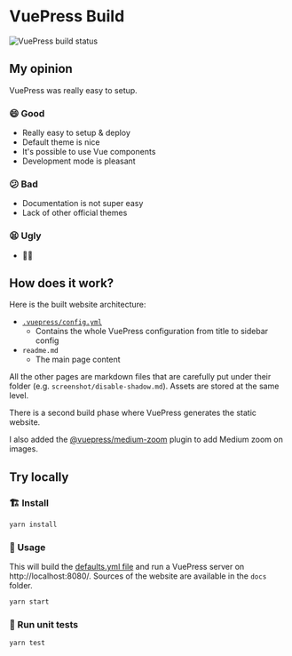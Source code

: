 # VuePress Build
![VuePress build status](https://api.netlify.com/api/v1/badges/e73b1f35-9442-45e1-b7b4-6eed2b102a9c/deploy-status)

## My opinion
VuePress was really easy to setup.

### 😄 Good
- Really easy to setup & deploy
- Default theme is nice
- It's possible to use Vue components
- Development mode is pleasant

### 😕 Bad
- Documentation is not super easy
- Lack of other official themes

### 😫 Ugly
- 🤷‍♂️

## How does it work?
Here is the built website architecture:
- [`.vuepress/config.yml`](./templates/.vuepress/config.yml.handlebars)
  * Contains the whole VuePress configuration from title to sidebar config
- `readme.md`
  * The main page content

All the other pages are markdown files that are carefully put under their folder (e.g. `screenshot/disable-shadow.md`). Assets are stored at the same level.

There is a second build phase where VuePress generates the static website.

I also added the [@vuepress/medium-zoom](https://v1.vuepress.vuejs.org/plugin/official/plugin-medium-zoom.html) plugin to add Medium zoom on images.

## Try locally
### 🏗 Install

```sh
yarn install
```

### 🚀 Usage

This will build the [defaults.yml file](../../defaults.yml) and run a VuePress server on http://localhost:8080/. Sources of the website are available in the `docs` folder.

```sh
yarn start
```

### 🚧 Run unit tests

```sh
yarn test
```
